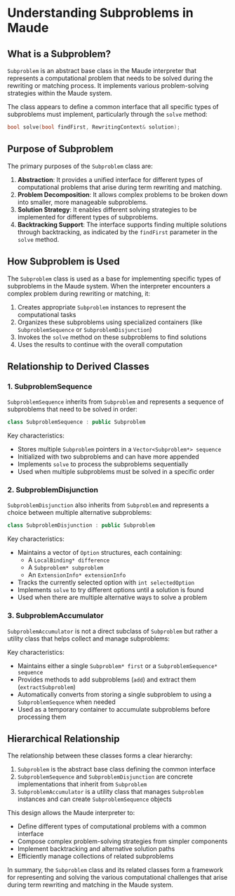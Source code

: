 # Understanding Subproblems in Maude

## What is a Subproblem?

`Subproblem` is an abstract base class in the Maude interpreter that represents a computational problem that needs to be solved during the rewriting or matching process. It implements various problem-solving strategies within the Maude system.

The class appears to define a common interface that all specific types of subproblems must implement, particularly through the `solve` method:

```cpp
bool solve(bool findFirst, RewritingContext& solution);
```

## Purpose of Subproblem

The primary purposes of the `Subproblem` class are:

1. **Abstraction**: It provides a unified interface for different types of computational problems that arise during term rewriting and matching.
2. **Problem Decomposition**: It allows complex problems to be broken down into smaller, more manageable subproblems.
3. **Solution Strategy**: It enables different solving strategies to be implemented for different types of subproblems.
4. **Backtracking Support**: The interface supports finding multiple solutions through backtracking, as indicated by the `findFirst` parameter in the `solve` method.

## How Subproblem is Used

The `Subproblem` class is used as a base for implementing specific types of subproblems in the Maude system. When the interpreter encounters a complex problem during rewriting or matching, it:

1. Creates appropriate `Subproblem` instances to represent the computational tasks
2. Organizes these subproblems using specialized containers (like `SubproblemSequence` or `SubproblemDisjunction`)
3. Invokes the `solve` method on these subproblems to find solutions
4. Uses the results to continue with the overall computation

## Relationship to Derived Classes

### 1. SubproblemSequence

`SubproblemSequence` inherits from `Subproblem` and represents a sequence of subproblems that need to be solved in order:

```cpp
class SubproblemSequence : public Subproblem
```

Key characteristics:

- Stores multiple `Subproblem` pointers in a `Vector<Subproblem*> sequence`
- Initialized with two subproblems and can have more appended
- Implements `solve` to process the subproblems sequentially
- Used when multiple subproblems must be solved in a specific order

### 2. SubproblemDisjunction

`SubproblemDisjunction` also inherits from `Subproblem` and represents a choice between multiple alternative subproblems:

```cpp
class SubproblemDisjunction : public Subproblem
```

Key characteristics:

- Maintains a vector of `Option` structures, each containing:
  - A `LocalBinding* difference`
  - A `Subproblem* subproblem`
  - An `ExtensionInfo* extensionInfo`
- Tracks the currently selected option with `int selectedOption`
- Implements `solve` to try different options until a solution is found
- Used when there are multiple alternative ways to solve a problem

### 3. SubproblemAccumulator

`SubproblemAccumulator` is not a direct subclass of `Subproblem` but rather a utility class that helps collect and manage subproblems:

Key characteristics:

- Maintains either a single `Subproblem* first` or a `SubproblemSequence* sequence`
- Provides methods to add subproblems (`add`) and extract them (`extractSubproblem`)
- Automatically converts from storing a single subproblem to using a `SubproblemSequence` when needed
- Used as a temporary container to accumulate subproblems before processing them

## Hierarchical Relationship

The relationship between these classes forms a clear hierarchy:

1. `Subproblem` is the abstract base class defining the common interface
2. `SubproblemSequence` and `SubproblemDisjunction` are concrete implementations that inherit from `Subproblem`
3. `SubproblemAccumulator` is a utility class that manages `Subproblem` instances and can create `SubproblemSequence` objects

This design allows the Maude interpreter to:

- Define different types of computational problems with a common interface
- Compose complex problem-solving strategies from simpler components
- Implement backtracking and alternative solution paths
- Efficiently manage collections of related subproblems

In summary, the `Subproblem` class and its related classes form a framework for representing and solving the various computational challenges that arise during term rewriting and matching in the Maude system.
